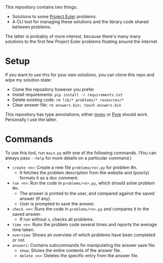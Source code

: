 This repository contains two things:
- Solutions to some [Project Euler](https://projecteuler.net/) problems.
- A CLI tool for managing these solutions and the library code shared between problems.

The latter is probably of more interest, because there's many many solutions to the first few Project Euler problems floating around the internet.

# Setup

If you want to use this for your own solutions, you can clone this repo and wipe my solution state:
- Clone the repository however you prefer
- Install requirements: `pip install -r requirements.txt`
- Delete existing code: `rm lib/* problems/* resources/*`
- Clear answer file: `rm answers.bin; touch answers.bin`

This repository has type annotations; either [mypy](http://mypy-lang.org/) or [Pyre](https://pyre-check.org/docs/getting-started/) should work. Personally I use the latter.

# Commands

To use this tool, run `main.py` with one of the following commands. (You can always pass `--help` for more details on a particular command.)

- `create <n>`: Create a new file `problems/<n>.py` for problem #n.
  - It fetches the problem description from the website and (poorly) formats it as a doc comment.
- `run <n>`: Run the code in `problems/<n>.py`, which should solve problem #n.
  - The answer is printed to the user, and compared against the saved answer (if any).
  - User is prompted to save the answer.
- `check <n>`: Runs the code in `problems/<n>.py` and compares it to the saved answer.
  - If run without `n`, checks all problems.
- `time <n>`: Runs the problem code several times and reports the average time taken.
- `overview`: Shows an overview of which problems have been completed or not.
- `answers`: Contains subcommands for manipulating the answer save file.
  - `show`: Shows the entire contents of the answer file.
  - `delete <n>`: Deletes the specific entry from the answer file.
